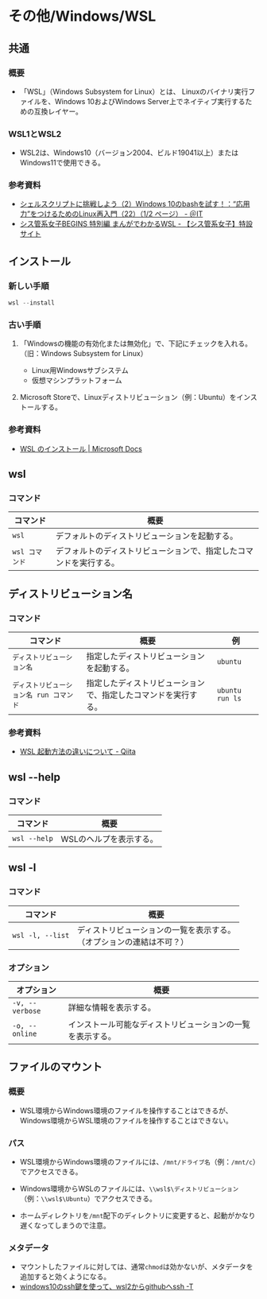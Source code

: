 # その他/Windows/WSL

## 共通

### 概要

- 「WSL」（Windows Subsystem for Linux）とは、
  Linuxのバイナリ実行ファイルを、Windows 10およびWindows Server上でネイティブ実行するための互換レイヤー。

### WSL1とWSL2

- WSL2は、Windows10（バージョン2004、ビルド19041以上）またはWindows11で使用できる。

### 参考資料

- [シェルスクリプトに挑戦しよう（2）Windows 10のbashを試す！：“応用力”をつけるためのLinux再入門（22）（1/2 ページ） - ＠IT](https://atmarkit.itmedia.co.jp/ait/articles/1809/14/news015.html)
- [シス管系女子BEGINS 特別編 まんがでわかるWSL - 【シス管系女子】特設サイト](https://system-admin-girl.com/comic/begins/sp-wsl/#p7)

## インストール

### 新しい手順

```powershell
wsl --install
```

### 古い手順

1. 「Windowsの機能の有効化または無効化」で、下記にチェックを入れる。（旧：Windows Subsystem for Linux）
   - Linux用Windowsサブシステム
   - 仮想マシンプラットフォーム

2. Microsoft Storeで、Linuxディストリビューション（例：Ubuntu）をインストールする。

### 参考資料

- [WSL のインストール | Microsoft Docs](https://docs.microsoft.com/ja-jp/windows/wsl/install)

## wsl

### コマンド

| コマンド       | 概要                                                         |
| -------------- | ------------------------------------------------------------ |
| `wsl`          | デフォルトのディストリビューションを起動する。               |
| `wsl コマンド` | デフォルトのディストリビューションで、指定したコマンドを実行する。 |

## ディストリビューション名

### コマンド

| コマンド                                | 概要                                                         | 例              |
| --------------------------------------- | ------------------------------------------------------------ | --------------- |
| `ディストリビューション名`              | 指定したディストリビューションを起動する。                   | `ubuntu`        |
| `ディストリビューション名 run コマンド` | 指定したディストリビューションで、指定したコマンドを実行する。 | `ubuntu run ls` |

### 参考資料

- [WSL 起動方法の違いについて - Qiita](https://qiita.com/mizutoki79/items/f6ba08b7f73133102c91)

## wsl --help

### コマンド

| コマンド     | 概要                    |
| ------------ | ----------------------- |
| `wsl --help` | WSLのヘルプを表示する。 |

## wsl -l

### コマンド

| コマンド         | 概要                                                         |
| ---------------- | ------------------------------------------------------------ |
| `wsl -l, --list` | ディストリビューションの一覧を表示する。<br />（オプションの連結は不可？） |

### オプション

| オプション      | 概要                                                       |
| --------------- | ---------------------------------------------------------- |
| `-v, --verbose` | 詳細な情報を表示する。                                     |
| `-o, --online`  | インストール可能なディストリビューションの一覧を表示する。 |

## ファイルのマウント

### 概要

- WSL環境からWindows環境のファイルを操作することはできるが、
  Windows環境からWSL環境のファイルを操作することはできない。

### パス

- WSL環境からWindows環境のファイルには、`/mnt/ドライブ名`（例：`/mnt/c`）でアクセスできる。

- Windows環境からWSLのファイルには、`\\wsl$\ディストリビューション`（例：`\\wsl$\Ubuntu`）でアクセスできる。

- ホームディレクトリを`/mnt`配下のディレクトリに変更すると、起動がかなり遅くなってしまうので注意。

### メタデータ

- マウントしたファイルに対しては、通常`chmod`は効かないが、メタデータを追加すると効くようになる。
- [windows10のssh鍵を使って、wsl2からgithubへssh -T](https://zenn.dev/keijiek/scraps/b03e1804d15f99)
